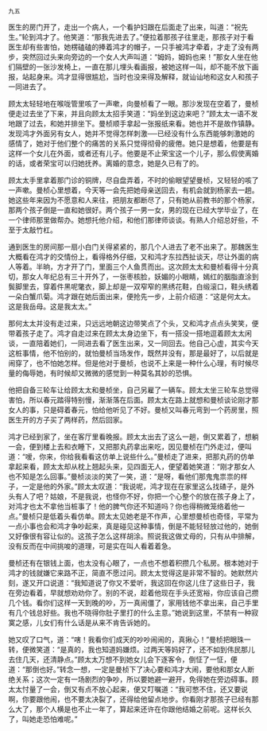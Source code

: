     九五 

   医生的房门开了，走出一个病人，一个看护妇跟在后面走了出来，叫道：“祝先生。”轮到鸿才了。他笑道：“那我先进去了。”便拉着那孩子往里走，那孩子对于看医生却有些害怕，她楞磕磕的捧着鸿才的帽子，一只手被鸿才牵着，才走了没有两步，突然回过头来向旁边的一个女人大声叫道：“姆妈，姆妈也来！”那女人坐在他们隔壁的一张沙发椅上，一直在那儿埋头看画报，被她这样一叫，却不能不放下画报，站起身来。鸿才显得很尴尬，当时也没来得及解释，就讪讪地和这女人和孩子一同进去了。

   顾太太轻轻地在喉咙管里咳了一声嗽，向曼桢看了一眼。那沙发现在空着了，曼桢便走过去坐了下来，并且向顾太太招手笑道：“妈坐到这边来吧？”顾太太一语不发地跟了过去，和她并排坐下。曼桢顺手拿起一张报纸来看。她也并不是故作镇静。发现鸿才外面另有女人，她并不觉得怎样刺激──已经没有什么东西能够刺激她的感情了，她对于他们整个的痛苦的关系只觉得彻骨的疲倦。她只是想着，他要是有这样一个女儿在外面，或者还有儿子。他要是不止荣宝这一个儿子，那么假使离婚的话，或者荣宝可以归她抚养。离婚的意念，她是久已有了的。

   顾太太手里拿着那门诊的铜牌，尽自盘弄着，不时的偷眼望望曼桢，又轻轻的咳了一声嗽。曼桢心里想着，今天等一会先把她母亲送回去，有机会就到杨家去一趟。她这些年来因为不愿意和人来往，把朋友都断尽了，只有她从前教书的那个杨家，那两个孩子倒是一直和她很好。两个孩子一男一女，男的现在已经大学毕业了，在一个律师那里做帮办。她想托他介绍，和他们那律师谈谈。有熟人介绍总好些，不至于太敲竹杠。

   通到医生的房间那一扇小白门关得紧紧的，那几个人进去了老不出来了。那魏医生大概看在鸿才的交情份上，看得格外仔细，又和鸿才东拉西扯谈天，尽让外面的病人等着。半晌，方才开了门，里面三个人鱼贯而出。这次顾太太和曼桢看得十分真切，那女人年纪总有三十开外了，一张枣核脸，妖媚的小眼睛，嫣红的胭脂直涂到鬓脚里去，穿着件黑呢氅衣，脚上却是一双窄窄的黑绣花鞋，白缎滚口，鞋头绣着一朵白蟹爪菊。鸿才跟在她后面出来，便抢先一步，上前介绍道：“这是何太太。这是我岳母。这是我太太。”

   那何太太并没有走过来，只远远地朝这边带笑点了个头，又和鸿才点点头笑笑，便带着孩子走了。鸿才自走过来在顾太太身边坐下，有一搭没一搭地逗着顾太太闲谈，一直陪着她们，一同进去看了医生出来，又一同回去。他自己心虚，其实今天这桩事情，他不怕别的，就怕曼桢当场发作，既然并没有，那是最好了，以后就是闹穿了，也不怕她怎样。但是他对于曼桢，也说不上来是一种什么心理，有时候尽量的侮辱她，有时候却又微微的感觉到一种莫名其妙的恐惧。

   他把自备三轮车让给顾太太和曼桢坐，自己另雇了一辆车。顾太太坐三轮车总觉得害怕，所以春元踏得特别慢，渐渐落在后面。顾太太在路上就想和曼桢谈论刚才那女人的事，只是碍着春元，怕给他听见了不好。曼桢又叫春元弯到一个药房里，照医生开的方子买了两样药，然后回家。

   鸿才已经到家了，坐在客厅里看晚报。顾太太出去了这么一趟，倒又累着了，想躺一会，便到楼上去和衣睡下，又把那丸药拿出来吃，因见曼桢在门外走过，便叫道：“嗳，你来，你给我看看这仿单上说些什么。”曼桢走了进来，把那丸药的仿单拿起来看，顾太太却从枕上翘起头来，见四面无人，便望着她笑道：“刚才那女人也不知是怎么回事。”曼桢淡淡的笑了一笑，道：“是呀，看他们那鬼鬼祟祟的样子，一定是他的外家。”顾太太叹道：“我说呢，鸿才现在在家里这么找碴子，是外头有人了吧？姑娘，不是我说，也怪你不好，你把一个心整个的放在孩子身上了，对鸿才也太不拿他当桩事了！他的脾气你还不知道吗？你也得稍微笼络着他一点。”曼桢只是低着头看仿单。顾太太见她老是不作声，心里想曼桢也奇怪，平常为一点小事也会和鸿才争吵起来，真是碰见这种事情，倒是不能轻轻放过他的，她倒又好像很有容让似的。这孩子怎么这样胡涂。照说我这做丈母的，只有从中排解，没有反而在中间挑唆的道理，可是实在叫人看着着急。

   曼桢还有在银钱上面，也太没有心眼了，一点也不想着积攒几个私房。根本她对于鸿才的钱就嫌它来路不正，简直不愿过问。顾太太觉得这是非常不智的。她默然片刻，遂又开口说道：“我知道说了你又不爱听，我这回在你这儿住了这些日子，我在旁边看着，早就想劝劝你了。别的不说，趁着他现在手头还宽裕，你应该自己攒几个钱。看你们这样一天到晚的吵，万一真闹僵了，家用钱他不拿出来，自己手里有几个钱总好些。我也不晓得你肚子里打的什么主意。”她说到这里，不禁有一种寂寞之感，儿女们有什么话是从来不肯告诉她的。

   她又叹了口气，道：“嗐！我看你们成天的吵吵闹闹的，真揪心！”曼桢把眼珠一转，便微笑道：“是真的，我也知道妈嫌烦。过两天等妈好了，还不如到伟民那儿去住几天，还清静点。”顾太太万想不到她女儿会下逐客令，倒怔了一怔，便道：“那倒也好。”转念一想，一定是曼桢下了决心要和鸿才大闹，要他和那女人断绝关系；这次一定有一场剧烈的争吵，所以要她避一避开，免得她在旁边碍事。顾太太忖量了一会，倒又有点不放心起来，便又叮嘱道：“我可憋不住，还又要说啊，你要跟他闹，也不要太决裂了，还得给他留点地步。你看刚才那孩子已经有那么大了，那个人横是也不止一年了，算起来还许在你跟他结婚之前呢。这样长久了，叫她走恐怕难呢。”


